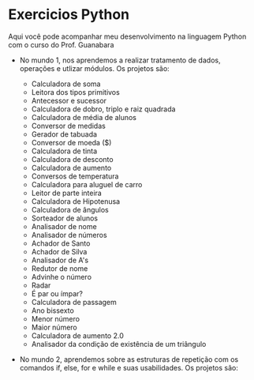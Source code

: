 # Exercicios Python

Aqui você pode acompanhar meu desenvolvimento na linguagem Python com o curso do Prof. Guanabara

- No mundo 1, nos aprendemos a realizar tratamento de dados, operações e utlizar módulos. Os projetos são:
  * Calculadora de soma
  * Leitora dos tipos primitivos
  * Antecessor e sucessor
  * Calculadora de dobro, triplo e raiz quadrada
  * Calculadora de média de alunos
  * Conversor de medidas
  * Gerador de tabuada
  * Conversor de moeda ($)
  * Calculadora de tinta
  * Calculadora de desconto
  * Calculadora de aumento 
  * Conversos de temperatura
  * Calculadora para aluguel de carro
  * Leitor de parte inteira
  * Calculadora de Hipotenusa
  * Calculadora de ângulos
  * Sorteador de alunos
  * Analisador de nome
  * Analisador de números 
  * Achador de Santo
  * Achador de Silva
  * Analisador de A's
  * Redutor de nome
  * Advinhe o número
  * Radar
  * É par ou ímpar?
  * Calculadora de passagem
  * Ano bissexto
  * Menor número
  * Maior número
  * Calculadora de aumento 2.0
  * Analisador da condição de existência de um triângulo 
 
- No mundo 2, aprendemos sobre as estruturas de repetição com os comandos if, else, for e while e suas usabilidades. Os projetos são:


